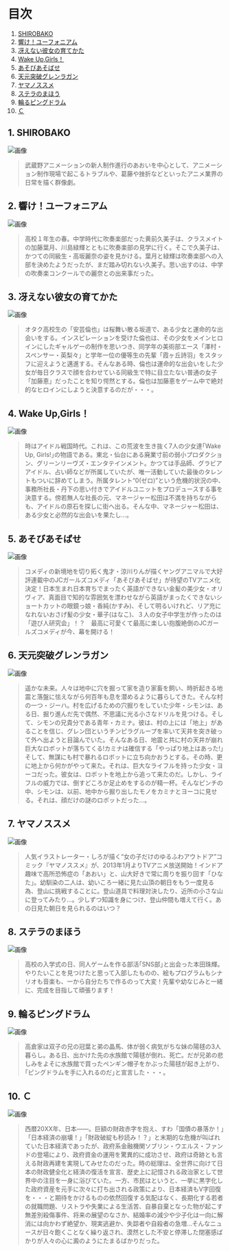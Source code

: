 # 目次
1. [SHIROBAKO](#anchor1)
1. [響け！ユーフォニアム](#anchor2)
1. [冴えない彼女の育てかた](#anchor3)
1. [Wake Up,Girls！](#anchor4)
1. [あそびあそばせ](#anchor5)
1. [天元突破グレンラガン](#anchor6)
1. [ヤマノススメ](#anchor7)
1. [ステラのまほう](#anchor8)
1. [輪るピングドラム](#anchor9)
1. [Ｃ](#anchor10)

<a id="anchor1"></a>

## 1. SHIROBAKO

![画像](http://placehold.it/100)

> 武蔵野アニメーションの新人制作進行のあおいを中心として、アニメーション制作現場で起こるトラブルや、葛藤や挫折などといったアニメ業界の日常を描く群像劇。

<a id="anchor2"></a>

## 2. 響け！ユーフォニアム

![画像](http://placehold.it/100)

> 高校１年生の春。中学時代に吹奏楽部だった黄前久美子は、クラスメイトの加藤葉月、川島緑輝とともに吹奏楽部の見学に行く。そこで久美子は、かつての同級生・高坂麗奈の姿を見かける。葉月と緑輝は吹奏楽部への入部を決めたようだったが、まだ踏み切れない久美子。思い出すのは、中学の吹奏楽コンクールでの麗奈との出来事だった。

<a id="anchor3"></a>

## 3. 冴えない彼女の育てかた

![画像](http://placehold.it/100)

> オタク高校生の「安芸倫也」は桜舞い散る坂道で、ある少女と運命的な出会いをする。インスピレーションを受けた倫也は、その少女をメインヒロインにしたギャルゲーの制作を思いつき、同学年の美術部エース「澤村・スペンサー・英梨々」と学年一位の優等生の先輩「霞ヶ丘詩羽」をスタッフに迎えようと邁進する。そんなある時、倫也は運命的な出会いをした少女が毎日クラスで顔を合わせている同級生で特に目立たない普通の女子「加藤恵」だったことを知り愕然とする。倫也は加藤恵をゲーム中で絶対的なヒロインにしようと決意するのだが・・・。

<a id="anchor4"></a>

## 4. Wake Up,Girls！

![画像](http://placehold.it/100)

> 時はアイドル戦国時代。これは、この荒波を生き抜く7人の少女達｢Wake Up, Girls!｣の物語である。東北・仙台にある廃業寸前の弱小プロダクション、グリーンリーヴズ・エンタテインメント。かつては手品師、グラビアアイドル、占い師などが所属していたが、唯一活動していた最後のタレントもついに辞めてしまう。所属タレント“0(ゼロ)”という危機的状況の中、事務所社長・丹下の思い付きでアイドルユニットをプロデュースする事を決意する。傍若無人な社長の元、マネージャー松田は不満を持ちながらも、アイドルの原石を探しに街へ出る。そんな中、マネージャー松田は、ある少女と必然的な出会いを果たし…。

<a id="anchor5"></a>

## 5. あそびあそばせ

![画像](http://placehold.it/100)

> コメディの新境地を切り拓く鬼才・涼川りんが描くヤングアニマルで大好評連載中のJCガールズコメディ「あそびあそばせ」が待望のTVアニメ化決定！日本生まれ日本育ちでまったく英語ができない金髪の美少女・オリヴィア、真面目で知的な雰囲気を漂わせながら英語がまったくできないショートカットの眼鏡っ娘・香純(かすみ)、そして明るいけれど、リア充になれないおさげ髪の少女・華子(はなこ)、３人の女子中学生が作ったのは「遊び人研究会」！？　最高に可愛くて最高に楽しい抱腹絶倒のJCガールズコメディが今、幕を開ける！

<a id="anchor6"></a>

## 6. 天元突破グレンラガン

![画像](http://placehold.it/100)

> 遥かな未来。人々は地中に穴を掘って家を造り家畜を飼い、時折起きる地震と落盤に怯えながら何百年も息を潜めるように暮らしてきた。そんな村の一つ・ジーハ。村を広げるための穴掘りをしていた少年・シモンは、ある日、掘り進んだ先で偶然、不思議に光る小さなドリルを見つける。そして、シモンの兄貴分である青年・カミナ。彼は、村の上には「地上」があることを信じ、グレン団というチンピラグループを率いて天井を突き破って外へ出ようと目論んでいた。そんなある日、地震と共に村の天井が崩れ巨大なロボットが落ちてくる!カミナは確信する「やっぱり地上はあった!」そして、無謀にも村で暴れるロボットに立ち向かおうとする。その時、更に地上から何かがやって来た。それは、巨大なライフルを持った少女・ヨーコだった。彼女は、ロボットを地上から追って来たのだ。しかし、ライフルの威力では、倒すどころか足止めをするのが精一杯。そんなピンチの中、シモンは、以前、地中から掘り出したモノをカミナとヨーコに見せる。それは、顔だけの謎のロボットだった…。

<a id="anchor7"></a>

## 7. ヤマノススメ

![画像](http://placehold.it/100)

> 人気イラストレーター・しろが描く“女の子だけのゆるふわアウトドア”コミック『ヤマノススメ』が、2013年1月よりTVアニメ放送開始！インドア趣味で高所恐怖症の「あおい」と、山大好きで常に周りを振り回す「ひなた」。幼馴染の二人は、幼いころ一緒に見た山頂の朝日をもう一度見る為、登山に挑戦することに。登山道具で料理対決したり、近所の小さな山に登ってみたり…。少しずつ知識を身につけ、登山仲間も増えて行く。あの日見た朝日を見られるのはいつ？

<a id="anchor8"></a>

## 8. ステラのまほう

![画像](http://placehold.it/100)

> 高校の入学式の日、同人ゲームを作る部活｢SNS部｣と出会った本田珠輝。やりたいことを見つけたと思って入部したものの、絵もプログラムもシナリオも音楽も、一から自分たちで作るのって大変！先輩や幼なじみと一緒に、完成を目指して頑張ります！

<a id="anchor9"></a>

## 9. 輪るピングドラム

![画像](http://placehold.it/100)

> 高倉家は双子の兄の冠葉と弟の晶馬、体が弱く病気がちな妹の陽毬の3人暮らし。ある日、出かけた先の水族館で陽毬が倒れ、死亡。だが兄弟の悲しみをよそに水族館で買ったペンギン帽子をかぶった陽毬が起き上がり、｢ピングドラムを手に入れるのだ｣と宣言した・・・。

<a id="anchor10"></a>

## 10. Ｃ

![画像](http://placehold.it/100)

> 西暦20XX年、日本――。巨額の財政赤字を抱え、すわ「国債の暴落か！」「日本経済の崩壊！」「財政破綻も秒読み！？」と末期的な危機が叫ばれていた日本経済であったが、政府系金融機関ソブリン・ウエルス・ファンドの登場により、政府資金の運用を驚異的に成功させ、政府は奇跡とも言える財政再建を実現してみせたのだった。時の総理は、全世界に向けて日本の財政健全化と経済の復活を宣言、歴史上に記憶される政治家として世界中の注目を一身に浴びていた。一方、市民はというと、一挙に黒字化した政府資産を元手に次々に打ち出される政策により、日本経済もV字回復を・・・と期待をかけるものの依然回復する気配はなく、長期化する若者の就職問題、リストラや失業による生活苦、自暴自棄となった物が起こす無差別殺傷事件、将来の展望のなさか、結婚率の減少や少子化は一向に解消には向かわず絶望か、現実逃避か、失踪者や自殺者の急増…そんなニュースが日々飽くことなく繰り返され、漠然とした不安と停滞した閉塞感ばかりが人々の心に澱のようにたまるばかりだった。